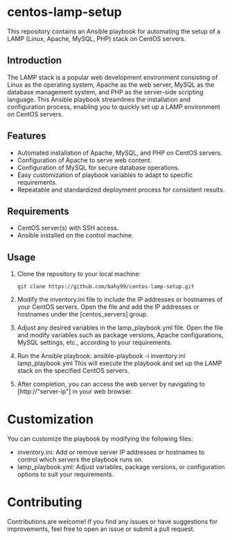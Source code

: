 # centos-lamp-setup

This repository contains an Ansible playbook for automating the setup of a LAMP (Linux, Apache, MySQL, PHP) stack on CentOS servers.

## Introduction

The LAMP stack is a popular web development environment consisting of Linux as the operating system, Apache as the web server, MySQL as the database management system, and PHP as the server-side scripting language. This Ansible playbook streamlines the installation and configuration process, enabling you to quickly set up a LAMP environment on CentOS servers.

## Features

- Automated installation of Apache, MySQL, and PHP on CentOS servers.
- Configuration of Apache to serve web content.
- Configuration of MySQL for secure database operations.
- Easy customization of playbook variables to adapt to specific requirements.
- Repeatable and standardized deployment process for consistent results.

## Requirements

- CentOS server(s) with SSH access.
- Ansible installed on the control machine.

## Usage

1. Clone the repository to your local machine:

   ```shell
   git clone https://github.com/bahy99/centos-lamp-setup.git
2. Modify the inventory.ini file to include the IP addresses or hostnames of your CentOS servers. Open the file and add the IP addresses or hostnames under the [centos_servers] group.
3. Adjust any desired variables in the lamp_playbook.yml file. Open the file and modify variables such as package versions, Apache configurations, MySQL settings, etc., according to your requirements.
4. Run the Ansible playbook:
   ansible-playbook -i inventory.ini lamp_playbook.yml
   This will execute the playbook and set up the LAMP stack on the specified CentOS servers.
5. After completion, you can access the web server by navigating to [http://"server-ip"] in your web browser.
# Customization
You can customize the playbook by modifying the following files:

- inventory.ini: Add or remove server IP addresses or hostnames to control which servers the playbook runs on.
- lamp_playbook.yml: Adjust variables, package versions, or configuration options to suit your requirements.
# Contributing
Contributions are welcome! If you find any issues or have suggestions for improvements, feel free to open an issue or submit a pull request.   
 
